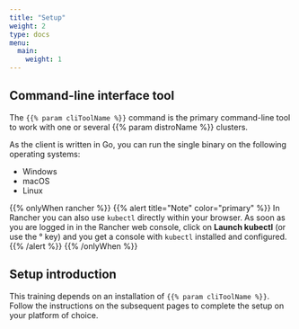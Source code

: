```yaml
---
title: "Setup"
weight: 2
type: docs
menu:
  main:
    weight: 1
---
```


## Command-line interface tool

The `{{% param cliToolName %}}` command is the primary command-line tool to work with one or several {{% param distroName %}} clusters.

As the client is written in Go, you can run the single binary on the following operating systems:

* Windows
* macOS
* Linux

{{% onlyWhen rancher %}}
{{% alert title="Note" color="primary" %}}
In Rancher you can also use `kubectl` directly within your browser. As soon as you are logged in in the Rancher web console, click on **Launch kubectl** (or use the ° key) and you get a console with `kubectl` installed and configured.
{{% /alert %}}
{{% /onlyWhen %}}


## Setup introduction

This training depends on an installation of `{{% param cliToolName %}}`.
Follow the instructions on the subsequent pages to complete the setup on your platform of choice.
